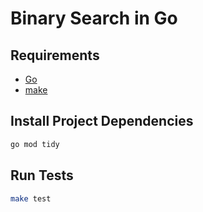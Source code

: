 # Binary Search in Go

## Requirements

- [Go](https://go.dev/)
- [make](https://www.gnu.org/software/make/)

## Install Project Dependencies

```bash
go mod tidy
```

## Run Tests

```bash
make test
```
